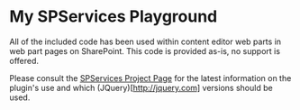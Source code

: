 # My SPServices Playground

All of the included code has been used within content editor web parts in web part pages on SharePoint. This code is provided as-is, no support is offered.

Please consult the [SPServices Project Page](https://spservices.codeplex.com/) for the latest information on the plugin's use and which (JQuery)[http://jquery.com] versions should be used.